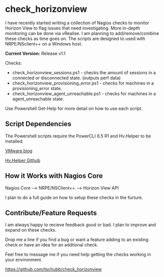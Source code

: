# check_horizonview

I have recently started writing a collection of Nagios checks to monitor Horizon View to flag issues that need investigating. More in-depth monitoring can be done via vRealise. I am planning to add/remove/combine these checks as time goes on. The scripts are designed to used with NRPE/NSclient++ on a Windows host.

**Current Version:** Release v1.1

Checks:

 * check_horizonview_sessions.ps1 - checks the amount of sessions in a connected or disconnected state. (outputs perf data)
 * check_horizonview_provisioning_error.ps1 - checks for machines in a provisioning_error state.
 * check_horizonview_agent_unreachable.ps1 - checks for machines in a agent_unreachable state.

Use Powershell Get-Help for more detail on how to use each script.

## Script Dependencies

The Powershell scripts require the PowerCLI 6.5 R1 and Hv.Helper to be installed.

[VMware blog](https://blogs.vmware.com/euc/2017/01/vmware-horizon-7-powercli-6-5.html)

[Hv.Helper Github](https://github.com/vmware/PowerCLI-Example-Scripts)

## How it Works with Nagios Core

Nagios Core --> NRPE/NSClient++ --> Horizon View API

I plan to do a full guide on how to setup these checks in the furture.

## Contribute/Feature Requests

I am always happy to recieve feedback good or bad. I plan to improve and expand on these checks.

Drop me a line if you find a bug or want a feature adding to an existing check or have an idea for an addtional check.

Feel free to message me if you need help getting the checks working in your environment. 

https://github.com/tschubb/check_horizonview